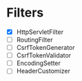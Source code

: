 # Filters
- [x] HttpServletFilter
- [ ] RoutingFilter
- [ ] CsrfTokenGenerator
- [ ] CsrfTokenValidator
- [ ] EncodingSetter
- [ ] HeaderCustomizer
